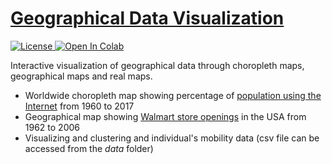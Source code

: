 # <a href="https://github.com/georgemuriithi/geo-data-vis/blob/main/Geographical-Data-Visualization.ipynb">Geographical Data Visualization</a>

<a href="https://github.com/georgemuriithi/geo-data-vis/blob/main/LICENSE">
    <img alt="License" src="https://img.shields.io/github/license/georgemuriithi/geo-data-vis.svg?color=blue&cachedrop">
</a>
<a href="https://colab.research.google.com/drive/1iReT_Pn3PzdnPQu1j4iGaQqwCh66xFts?usp=sharing">
    <img alt="Open In Colab" src="https://colab.research.google.com/assets/colab-badge.svg">
</a>

Interactive visualization of geographical data through choropleth maps, geographical maps and real maps.

- Worldwide choropleth map showing percentage of <a href="https://ourworldindata.org/">population using the Internet</a> from 1960 to 2017
- Geographical map showing <a href="http://users.econ.umn.edu/~holmes/data/WalMart/store_openings.html">Walmart store openings</a> in the USA from 1962 to 2006 
- Visualizing and clustering and individual's mobility data (csv file can be accessed from the *data* folder)
